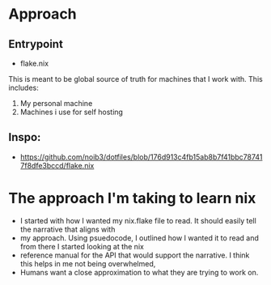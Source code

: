 # Approach

## Entrypoint
- flake.nix

This is meant to be global source of truth for machines that I work with. This includes:
1. My personal machine
2. Machines i use for self hosting

## Inspo:
-  https://github.com/noib3/dotfiles/blob/176d913c4fb15ab8b7f41bbc787417f8dfe3bccd/flake.nix



# The approach I'm taking to learn nix
- I started with how I wanted my nix.flake file to read. It should easily tell the narrative that aligns with
- my approach. Using psuedocode, I outlined how I wanted it to read and from there I started looking at the nix
- reference manual for the API that would support the narrative. I think this helps in me not being overwhelmed,
- Humans want a close approximation to what they are trying to work on.
